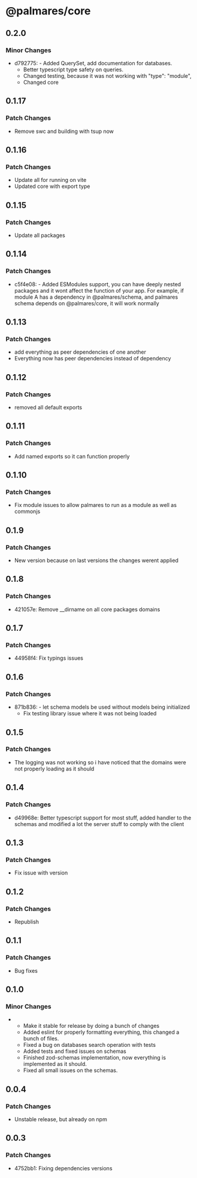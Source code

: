 # @palmares/core

## 0.2.0

### Minor Changes

- d792775: - Added QuerySet, add documentation for databases.
  - Better typescript type safety on queries.
  - Changed testing, because it was not working with "type": "module",
  - Changed core

## 0.1.17

### Patch Changes

- Remove swc and building with tsup now

## 0.1.16

### Patch Changes

- Update all for running on vite
- Updated core with export type

## 0.1.15

### Patch Changes

- Update all packages

## 0.1.14

### Patch Changes

- c5f4e08: - Added ESModules support, you can have deeply nested packages and it wont affect the function of your app. For example, if module A has a dependency in @palmares/schema, and palmares schema depends on @palmares/core, it will work normally

## 0.1.13

### Patch Changes

- add everything as peer dependencies of one another
- Everything now has peer dependencies instead of dependency

## 0.1.12

### Patch Changes

- removed all default exports

## 0.1.11

### Patch Changes

- Add named exports so it can function properly

## 0.1.10

### Patch Changes

- Fix module issues to allow palmares to run as a module as well as commonjs

## 0.1.9

### Patch Changes

- New version because on last versions the changes werent applied

## 0.1.8

### Patch Changes

- 421057e: Remove \_\_dirname on all core packages domains

## 0.1.7

### Patch Changes

- 44958f4: Fix typings issues

## 0.1.6

### Patch Changes

- 871b836: - let schema models be used without models being initialized
  - Fix testing library issue where it was not being loaded

## 0.1.5

### Patch Changes

- The logging was not working so i have noticed that the domains were not properly loading as it should

## 0.1.4

### Patch Changes

- d49968e: Better typescript support for most stuff, added handler to the schemas and modified a lot the server stuff to comply with the client

## 0.1.3

### Patch Changes

- Fix issue with version

## 0.1.2

### Patch Changes

- Republish

## 0.1.1

### Patch Changes

- Bug fixes

## 0.1.0

### Minor Changes

- - Make it stable for release by doing a bunch of changes
  - Added eslint for properly formatting everything, this changed a bunch of files.
  - Fixed a bug on databases search operation with tests
  - Added tests and fixed issues on schemas
  - Finished zod-schemas implementation, now everything is implemented as it should.
  - Fixed all small issues on the schemas.

## 0.0.4

### Patch Changes

- Unstable release, but already on npm

## 0.0.3

### Patch Changes

- 4752bb1: Fixing dependencies versions
